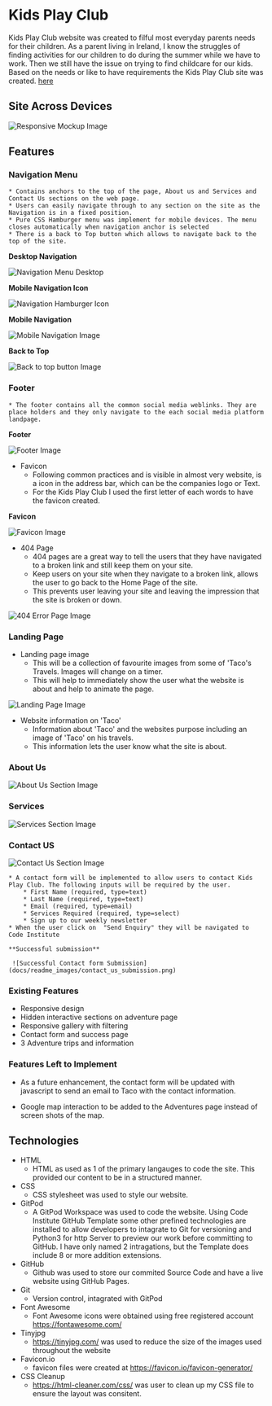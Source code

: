 # Kids Play Club

Kids Play Club website was created to filful most everyday parents needs for their children. As a parent living in Ireland, I know the struggles of finding activities for our children to do during the summer while we have to work. Then we still have the issue on trying to find childcare for our kids. Based on the needs or like to have requirements the Kids Play Club site was created. [here](https://desousamario85.github.io/kids_club/)

## Site Across Devices

![Responsive Mockup Image](docs/readme_images/responsive_mockup.png)

## Features 


### Navigation Menu
    * Contains anchors to the top of the page, About us and Services and Contact Us sections on the web page.
    * Users can easily navigate through to any section on the site as the Navigation is in a fixed position.
    * Pure CSS Hamburger menu was implement for mobile devices. The menu closes automatically when navigation anchor is selected
    * There is a back to Top button which allows to navigate back to the top of the site.

**Desktop Navigation**

![Navigation Menu Desktop](docs/readme_images/nav_desktop.png)

**Mobile Navigation Icon**

![Navigation Hamburger Icon](docs/readme_images/nav_hamburger.png)

**Mobile Navigation**

![Mobile Navigation Image ](docs/readme_images/nav_mobile.png)

**Back to Top**

![Back to top button Image](docs/readme_images/nav_back_to_top.png)

### Footer
    
    * The footer contains all the common social media weblinks. They are place holders and they only navigate to the each social media platform landpage.

**Footer**

![Footer Image](docs/readme_images/footer.png)


* Favicon
    * Following common practices and is visible in almost very website, is a icon in the address bar, which can be the companies logo or Text.
    * For the Kids Play Club I used the first letter of each words to have the favicon created.

**Favicon**

![Favicon Image](favicon-32x32.png)

* 404 Page
    * 404 pages are a great way to tell the users that they have navigated to a broken link and still keep them on your site.
    * Keep users on your site when they navigate to a broken link, allows the user to go back to the Home Page of the site.
    * This prevents user leaving your site and leaving the impression that the site is broken or down.

![404 Error Page Image](docs/readme_images/404_page.png)

### Landing Page
* Landing page image
    * This will be a collection of favourite images from some of 'Taco's Travels. Images will change on a timer. 
    * This will help to immediately show the user what the website is about and help to animate the page. 

![Landing Page Image](docs/readme_images/landing_section.png)

* Website information on 'Taco'
    * Information about 'Taco' and the websites purpose including an image of 'Taco' on his travels.
    * This information lets the user know what the site is about. 

### About Us

![About Us Section Image](docs/readme_images/landing_section.png)

### Services

![Services Section Image](docs/readme_images/landing_section.png)

### Contact US
![Contact Us Section Image](docs/readme_images/contact_us_section.png)

    * A contact form will be implemented to allow users to contact Kids Play Club. The following inputs will be required by the user.
        * First Name (required, type=text)
        * Last Name (required, type=text)
        * Email (required, type=email)
        * Services Required (required, type=select)
        * Sign up to our weekly newsletter
    * When the user click on  "Send Enquiry" they will be navigated to Code Institute

    **Successful submission**

     ![Successful Contact form Submission](docs/readme_images/contact_us_submission.png)


### Existing Features

* Responsive design
* Hidden interactive sections on adventure page
* Responsive gallery with filtering
* Contact form and success page
* 3 Adventure trips and information

### Features Left to Implement

* As a future enhancement, the contact form will be updated with javascript to send an email to Taco with the contact information.

* Google map interaction to be added to the Adventures page instead of screen shots of the map.


## Technologies

* HTML
    * HTML as used as 1 of the primary langauges to code the site. This provided our content to be in a structured manner.
* CSS
    * CSS stylesheet was used to style our website.
* GitPod
    * A GitPod Workspace was used to code the website. Using Code Institute GitHub Template some other prefined technologies are installed to allow developers to intagrate to Git for versioning and Python3 for http Server to preview our work before committing to GitHub. I have only named 2 intragations, but the Template does include 8 or more addition extensions.
* GitHub
    * Github was used to store our commited Source Code and have a live website using GitHub Pages.
* Git 
    * Version control, intagrated with GitPod
* Font Awesome
    * Font Awesome icons were obtained using free registered account https://fontawesome.com/
* Tinyjpg
    * https://tinyjpg.com/ was used to reduce the size of the images used throughout the website
* Favicon.io
    * favicon files were created at https://favicon.io/favicon-generator/
* CSS Cleanup
    * https://html-cleaner.com/css/ was user to clean up my CSS file to ensure the layout was consitent.

